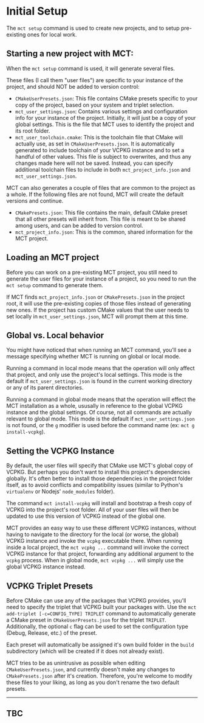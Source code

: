# Initial Setup

The `mct setup` command is used to create new projects, and to setup pre-existing ones for local work.

## Starting a new project with MCT:

When the `mct setup` command is used, it will generate several files.

These files (I call them "user files") are specific to your instance of the project, and should NOT be added to version control:

* `CMakeUserPresets.json`: This file contains CMake presets specific to your copy of the project, based on your system and triplet selection.
* `mct_user_settings.json`: Contains various settings and configuration info for your instance of the project. Initially, it will just be a copy of your global settings. This is the file that MCT uses to identify the project and its root folder.
* `mct_user_toolchain.cmake`: This is the toolchain file that CMake will actually use, as set in `CMakeUserPresets.json`. It is automatically generated to include toolchain of your VCPKG instance and to set a handful of other values. This file is subject to overwrites, and thus any changes made here will not be saved. Instead, you can specify additional toolchain files to include in both `mct_project_info.json` and `mct_user_settings.json`.

MCT can also generates a couple of files that are common to the project as a whole. If the following files are not found, MCT will create the default versions and continue.

* `CMakePresets.json`: This file contains the main, default CMake preset that all other presets will inherit from. This file is meant to be shared among users, and can be added to version control.
* `mct_project_info.json`: This is the common, shared information for the MCT project.

## Loading an MCT project

Before you can work on a pre-existing MCT project, you still need to generate the user files for your instance of a project, so you need to run the `mct setup` command to generate them.

If MCT finds `mct_project_info.json` or `CMakePresets.json` in the project root, it will use the pre-existing copies of those files instead of generating new ones. If the project has custom CMake values that the user needs to set locally in `mct_user_settings.json`, MCT will prompt them at this time.

## Global vs. Local behavior

You might have noticed that when running an MCT command, you'll see a message specifying whether MCT is running on global or local mode.

Running a command in local mode means that the operation will only affect that project, and only use the project's local settings. This mode is the default if `mct_user_settings.json` is found in the current working directory or any of its parent directories.

Running a command in global mode means that the operation will effect the MCT installation as a whole, ususally in reference to the global VCPKG instance and the global settings. Of course, not all commands are actually relevant to global mode. This mode is the default if `mct_user_settings.json` is not found, or the `g` modifier is used before the command name (ex: `mct g install-vcpkg`).

## Setting the VCPKG Instance

By default, the user files will specify that CMake use MCT's global copy of VCPKG. But perhaps you don't want to install this project's dependencies globally. It's often better to install those dependencies in the project folder itself, as to avoid conflicts and compatibility issues (similar to Python's `virtualenv` or Nodejs' `node_modules` folder).

The command `mct install-vcpkg` will install and bootstrap a fresh copy of VCPKG into the project's root folder. All of your user files will then be updated to use this version of VCPKG instead of the global one.

MCT provides an easy way to use these different VCPKG instances, without having to navigate to the directory for the local (or worse, the global) VCPKG instance and invoke the `vcpkg` executable there. When running inside a local project, the `mct vcpkg ...` command will invoke the correct VCPKG instance for that project, forwarding any additional argument to the `vcpkg` process. When in global mode, `mct vcpkg ...` will simply use the global VCPKG instance instead.

## VCPKG Triplet Presets

Before CMake can use any of the packages that VCPKG provides, you'll need to specify the triplet that VCPKG built your packages with. Use the `mct add-triplet [-c=CONFIG_TYPE] TRIPLET` command to automatically generate a CMake preset in `CMakeUserPresets.json` for the triplet `TRIPLET`. Additionally, the optional `c` flag can be used to set the configuration type (Debug, Release, etc.) of the preset.

Each preset will automatically be assigned it's own build folder in the `build` subdirectory (which will be created if it does not already exist).

MCT tries to be as unintrusive as possible when editing `CMakeUserPresets.json`, and currently doesn't make any changes to `CMakePresets.json` after it's creation. Therefore, you're welcome to modify these files to your liking, as long as you don't rename the two default presets.

---

## TBC